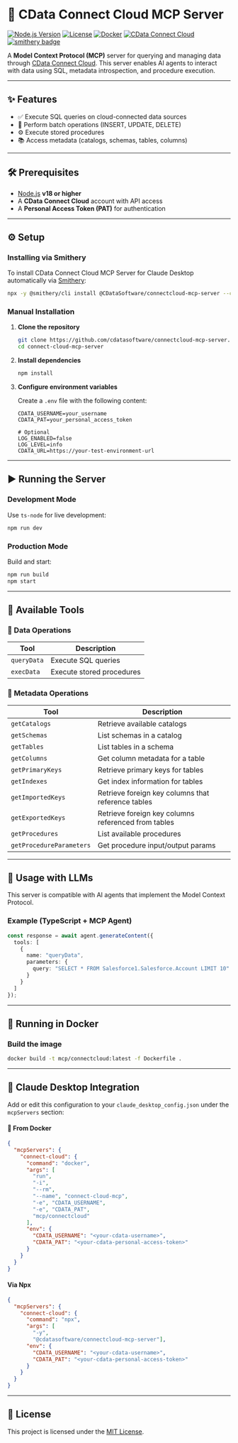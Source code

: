 # 🧠 CData Connect Cloud MCP Server

[![Node.js Version](https://img.shields.io/badge/Node.js-18%2B-blue.svg)](https://nodejs.org/)
[![License](https://img.shields.io/badge/license-MIT-green.svg)](./LICENSE)
[![Docker](https://img.shields.io/badge/docker-ready-blue)](https://www.docker.com/)
[![CData Connect Cloud](https://img.shields.io/badge/CData-Connect%20Cloud-0072C6)](https://www.cdata.com/connect/)
[![smithery badge](https://smithery.ai/badge/@CDataSoftware/connectcloud-mcp-server)](https://smithery.ai/server/@CDataSoftware/connectcloud-mcp-server)

A **Model Context Protocol (MCP)** server for querying and managing data through [CData Connect Cloud](https://cloud.cdata.com/). This server enables AI agents to interact with data using SQL, metadata introspection, and procedure execution.

---

## ✨ Features

- ✅ Execute SQL queries on cloud-connected data sources
- 🔄 Perform batch operations (INSERT, UPDATE, DELETE)
- ⚙️ Execute stored procedures
- 📚 Access metadata (catalogs, schemas, tables, columns)

---

## 🛠 Prerequisites

- [Node.js](https://nodejs.org/) **v18 or higher**
- A **CData Connect Cloud** account with API access
- A **Personal Access Token (PAT)** for authentication

---

## ⚙️ Setup

### Installing via Smithery

To install CData Connect Cloud MCP Server for Claude Desktop automatically via [Smithery](https://smithery.ai/server/@CDataSoftware/connectcloud-mcp-server):

```bash
npx -y @smithery/cli install @CDataSoftware/connectcloud-mcp-server --client claude
```

### Manual Installation
1. **Clone the repository**

   ```bash
   git clone https://github.com/cdatasoftware/connectcloud-mcp-server.git
   cd connect-cloud-mcp-server
   ```

2. **Install dependencies**

   ```bash
   npm install
   ```

3. **Configure environment variables**

   Create a `.env` file with the following content:

   ```env
   CDATA_USERNAME=your_username
   CDATA_PAT=your_personal_access_token

   # Optional
   LOG_ENABLED=false
   LOG_LEVEL=info
   CDATA_URL=https://your-test-environment-url
   ```

---

## ▶️ Running the Server

### Development Mode

Use `ts-node` for live development:

```bash
npm run dev
```

### Production Mode

Build and start:

```bash
npm run build
npm start
```

---

## 🧰 Available Tools

### 🔹 Data Operations

| Tool       | Description                                         |
|------------|-----------------------------------------------------|
| `queryData`  | Execute SQL queries                                 |
| `execData`   | Execute stored procedures                           |

### 🔹 Metadata Operations

| Tool                   | Description                                 |
|------------------------|---------------------------------------------|
| `getCatalogs`          | Retrieve available catalogs                 |
| `getSchemas`           | List schemas in a catalog                   |
| `getTables`            | List tables in a schema                     |
| `getColumns`           | Get column metadata for a table             |
| `getPrimaryKeys`       | Retrieve primary keys for tables            |
| `getIndexes`           | Get index information for tables            |
| `getImportedKeys`      | Retrieve foreign key columns that reference tables |
| `getExportedKeys`      | Retrieve foreign key columns referenced from tables |
| `getProcedures`        | List available procedures                   |
| `getProcedureParameters` | Get procedure input/output params         |

---

## 🤖 Usage with LLMs

This server is compatible with AI agents that implement the Model Context Protocol.

### Example (TypeScript + MCP Agent)

```ts
const response = await agent.generateContent({
  tools: [
    {
      name: "queryData",
      parameters: {
        query: "SELECT * FROM Salesforce1.Salesforce.Account LIMIT 10"
      }
    }
  ]
});
```

---

## 🐳 Running in Docker

### Build the image

```bash
docker build -t mcp/connectcloud:latest -f Dockerfile .
```

---

## 🧩 Claude Desktop Integration

Add or edit this configuration to your `claude_desktop_config.json` under the `mcpServers` section:

#### 🔹 From Docker

```json
{
  "mcpServers": {
    "connect-cloud": {
      "command": "docker",
      "args": [
        "run", 
        "-i",
        "--rm",
        "--name", "connect-cloud-mcp",
        "-e", "CDATA_USERNAME",
        "-e", "CDATA_PAT",
        "mcp/connectcloud"
      ],
      "env": {
        "CDATA_USERNAME": "<your-cdata-username>",
        "CDATA_PAT": "<your-cdata-personal-access-token>"
      }
    }
  }
}
```

#### Via Npx
```json
{
  "mcpServers": {
    "connect-cloud": {
      "command": "npx",
      "args": [
        "-y",
        "@cdatasoftware/connectcloud-mcp-server"],
      "env": {
        "CDATA_USERNAME": "<your-cdata-username>",
        "CDATA_PAT": "<your-cdata-personal-access-token>"
      }
    }
  }
}
```
---

## 📄 License

This project is licensed under the [MIT License](./LICENSE).